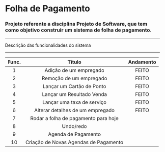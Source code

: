# Folha de Pagamento

### Projeto referente a disciplina Projeto de Software, que tem como objetivo construir um sistema de folha de pagamento.

---------------------------------------------------

Descrição das funcionalidades do sistema

---------------------------------------------------


| Func. | Título | Andamento |
|:---:|:---:| :---:|
| 1 | Adição de um empregado | FEITO |
| 2 | Remoção de um empregado | FEITO |
| 3 | Lançar um Cartão de Ponto | FEITO |
| 4 | Lançar um Resultado Venda| FEITO |
| 5 | Lançar uma taxa de serviço| FEITO |
| 6 | Alterar detalhes de um empregado| FEITO |
| 7 | Rodar a folha de pagamento para hoje |  |
| 8 | Undo/redo|  |
| 9 | Agenda de Pagamento|  |
| 10 | Criação de Novas Agendas de Pagamento |  |

